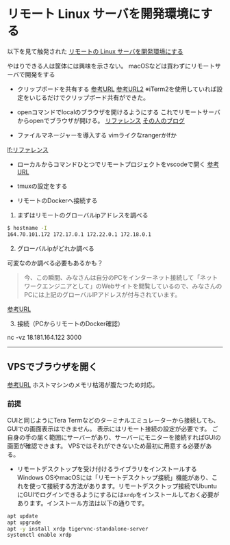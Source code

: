 # リモート Linux サーバを開発環境にする

以下を見て触発された
[リモートの Linux サーバを開発環境にする](https://text.superbrothers.dev/210316-using-a-linux-server-as-a-development-environment/)

やはりできる人は筐体には興味を示さない。
macOSなどは買わずにリモートサーバで開発をする

- クリップボードを共有する
[参考URL](https://gist.github.com/pn11/c973af16d91f92f9874f)
[参考URL2](https://proshunsuke.hatenablog.com/entry/2015/08/10/003053)
※iTerm2を使用していれば設定をいじるだけでクリップボード共有ができた。

- openコマンドでlocalのブラウザを開けるようにする
これでリモートサーバからopenでブラウザが開ける。
[リファレンス](https://github.com/superbrothers/opener)
[その人のブログ](https://text.superbrothers.dev/210316-using-a-linux-server-as-a-development-environment/)

- ファイルマネージャーを導入する
vimライクなrangerかlfか

[lf:リファレンス](https://github.com/gokcehan/lf)

- ローカルからコマンドひとつでリモートプロジェクトをvscodeで開く
[参考URL](https://www.kerislab.jp/posts/2021-01-16-sshcode/)

- tmuxの設定をする

- リモートのDockerへ接続する

1. まずはリモートのグローバルipアドレスを調べる

```sh
$ hostname -I
164.70.101.172 172.17.0.1 172.22.0.1 172.18.0.1
```

2. グローバルipがどれか調べる

可変なのか調べる必要もあるかも？
>今、この瞬間、みなさんは自分のPCをインターネット接続して「ネットワークエンジニアとして」のWebサイトを閲覧しているので、みなさんのPCには上記のグローバルIPアドレスが付与されています。

[参考URL](https://www.infraexpert.com/study/ip5.html)

3. 接続（PCからリモートのDocker確認）

nc -vz 18.181.164.122 3000

---
## VPSでブラウザを開く
[参考URL](https://www.kagoya.jp/howto/cloud/vps/ubuntu_gui/)
ホストマシンのメモリ枯渇が腹たつため対応。

### 前提

CUIと同じようにTera Termなどのターミナルエミュレーターから接続しても、GUIでの画面表示はできません。
表示にはリモート接続の設定が必要です。
ご自身の手の届く範囲にサーバーがあり、サーバーにモニターを接続すればGUIの画面が確認できます。
VPSではそれができないため最初に用意する必要がある。

- リモートデスクトップを受け付けるライブラリをインストールする
Windows OSやmacOSには「リモートデスクトップ接続」機能があり、これを使って接続する方法があります。リモートデスクトップ接続でUbuntuにGUIでログインできるようにするには`xrdp`をインストールしておく必要があります。インストール方法は以下の通りです。

```sh
apt update
apt upgrade
apt -y install xrdp tigervnc-standalone-server
systemctl enable xrdp
```

